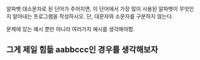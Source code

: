 <p>알파벳 대소문자로 된 단어가 주어지면, 이 단어에서 가장 많이 사용된 알파벳이 무엇인지 알아내는 프로그램을 작성하시오. 단, 대문자와 소문자를 구분하지 않는다.
<p>문제에 있는 예시 뿐만 아니라 여러가지 예시를 생각해야함. 
<h2>그게 제일 힘듦 aabbccc인 경우를 생각해보자<h2>
 
